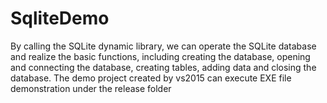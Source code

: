 # SqliteDemo
By calling the SQLite dynamic library, we can operate the SQLite database and realize the basic functions, including creating the database, opening and connecting the database, creating tables, adding data and closing the database. The demo project created by vs2015 can execute EXE file demonstration under the release folder
